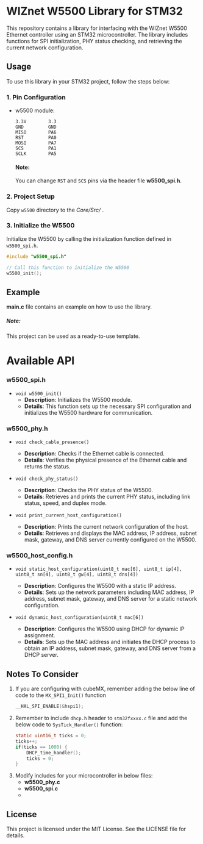 # WIZnet W5500 Library for STM32

This repository contains a library for interfacing with the WIZnet W5500 Ethernet controller using an STM32 microcontroller. The library includes functions for SPI initialization, PHY status checking, and retrieving the current network configuration.


## Usage

To use this library in your STM32 project, follow the steps below:

### 1. Pin Configuration
   - w5500 module:
        ```
        3.3V		3.3
        GND		    GND
        MISO		PA6
        RST		    PA0
        MOSI		PA7
        SCS		    PA1
        SCLK		PA5
        ```
        #### Note:
        You can change `RST` and `SCS` pins via the header file **w5500_spi.h**.
### 2. Project Setup
Copy `w5500` directory to the *Core/Src/* .

### 3. Initialize the W5500

Initialize the W5500 by calling the initialization function defined in `w5500_spi.h`.

```c
#include "w5500_spi.h"

// Call this function to initialize the W5500
w5500_init();
```

## Example
**main.c** file contains an example on how to use the library.

   ##### Note:
This project can be used as a ready-to-use template.


# Available API

### **w5500_spi.h**
- `void w5500_init()`
  - **Description**: Initializes the W5500 module.
  - **Details**: This function sets up the necessary SPI configuration and initializes the W5500 hardware for communication.

### **w5500_phy.h**
- `void check_cable_presence()`
  - **Description**: Checks if the Ethernet cable is connected.
  - **Details**: Verifies the physical presence of the Ethernet cable and returns the status.
  
- `void check_phy_status()`
  - **Description**: Checks the PHY status of the W5500.
  - **Details**: Retrieves and prints the current PHY status, including link status, speed, and duplex mode.
  
- `void print_current_host_configuration()`
  - **Description**: Prints the current network configuration of the host.
  - **Details**: Retrieves and displays the MAC address, IP address, subnet mask, gateway, and DNS server currently configured on the W5500.

### **w5500_host_config.h**
- `void static_host_configuration(uint8_t mac[6], uint8_t ip[4], uint8_t sn[4], uint8_t gw[4], uint8_t dns[4])`
  - **Description**: Configures the W5500 with a static IP address.
  - **Details**: Sets up the network parameters including MAC address, IP address, subnet mask, gateway, and DNS server for a static network configuration.
  
- `void dynamic_host_configuration(uint8_t mac[6])`
  - **Description**: Configures the W5500 using DHCP for dynamic IP assignment.
  - **Details**: Sets up the MAC address and initiates the DHCP process to obtain an IP address, subnet mask, gateway, and DNS server from a DHCP server.


## Notes To Consider

1. If you are configuring with cubeMX, remember adding the below line of code to the `MX_SPI1_Init()` function
    ```c
    __HAL_SPI_ENABLE(&hspi1);
    ```
2. Remember to include `dhcp.h` header to `stm32fxxxx.c` file and add the below code to `SysTick_Handler()` function:
    ```c
    static uint16_t ticks = 0;
    ticks++;
    if(ticks == 1000) {
        DHCP_time_handler();
        ticks = 0;
    }
    ```
3. Modify includes for your microcontroller in below files:
    - **w5500_phy.c**
    - **w5500_spi.c**
    - 
## License

This project is licensed under the MIT License. See the LICENSE file for details.
